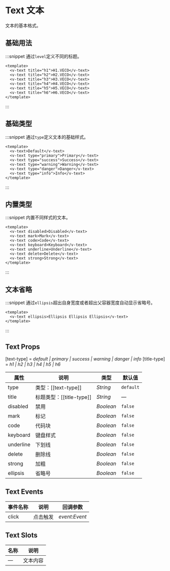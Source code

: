 # Text 文本

文本的基本格式。

## 基础用法

:::snippet 通过`level`定义不同的标题。

```vue
<template>
  <v-text title="h1">H1.VECO</v-text>
  <v-text title="h2">H2.VECO</v-text>
  <v-text title="h3">H3.VECO</v-text>
  <v-text title="h4">H4.VECO</v-text>
  <v-text title="h5">H5.VECO</v-text>
  <v-text title="h6">H6.VECO</v-text>
</template>
```

:::

## 基础类型

:::snippet 通过`type`定义文本的基础样式。

```vue
<template>
  <v-text>Default</v-text>
  <v-text type="primary">Primary</v-text>
  <v-text type="success">Success</v-text>
  <v-text type="warning">Warning</v-text>
  <v-text type="danger">Danger</v-text>
  <v-text type="info">Info</v-text>
</template>
```

:::

## 内置类型

:::snippet 内置不同样式的文本。

```vue
<template>
  <v-text disabled>Disabled</v-text>
  <v-text mark>Mark</v-text>
  <v-text code>Code</v-text>
  <v-text keyboard>Keyboard</v-text>
  <v-text underline>Underline</v-text>
  <v-text delete>Delete</v-text>
  <v-text strong>Strong</v-text>
</template>
```

:::

## 文本省略

:::snippet 通过`ellipsis`超出自身宽度或者超出父容器宽度自动显示省略号。

```vue
<template>
  <v-text ellipsis>Ellipsis Ellipsis Ellipsis</v-text>
</template>
```

:::

## Text Props

[text-type] = _default \| primary \| success \| warning \| danger \| info_
[title-type] = _h1 \| h2 \| h3 \| h4 \| h5 \| h6_

| 属性      | 说明                     | 类型      | 默认值    |
| --------- | ------------------------ | --------- | --------- |
| type      | 类型：[[text-type]]      | _String_  | `default` |
| title     | 标题类型：[[title-type]] | _String_  | —         |
| disabled  | 禁用                     | _Boolean_ | `false`   |
| mark      | 标记                     | _Boolean_ | `false`   |
| code      | 代码块                   | _Boolean_ | `false`   |
| keyboard  | 键盘样式                 | _Boolean_ | `false`   |
| underline | 下划线                   | _Boolean_ | `false`   |
| delete    | 删除线                   | _Boolean_ | `false`   |
| strong    | 加粗                     | _Boolean_ | `false`   |
| ellipsis  | 省略号                   | _Boolean_ | `false`   |

## Text Events

| 事件名称 | 说明     | 回调参数      |
| -------- | -------- | ------------- |
| click    | 点击触发 | _event:Event_ |

## Text Slots

| 名称 | 说明     |
| ---- | -------- |
| —    | 文本内容 |
